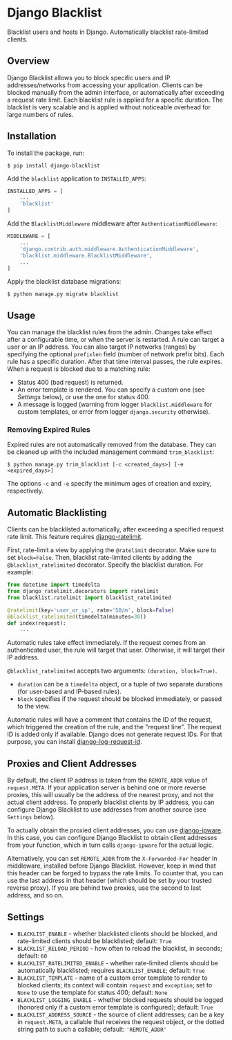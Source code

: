 # Django Blacklist

Blacklist users and hosts in Django. Automatically blacklist rate-limited clients.


## Overview

Django Blacklist allows you to block specific users and IP addresses/networks from accessing your application.
Clients can be blocked manually from the admin interface, or automatically after exceeding a request rate limit.
Each blacklist rule is applied for a specific duration.
The blacklist is very scalable and is applied without noticeable overhead for large numbers of rules.


## Installation

To install the package, run:
```shell
$ pip install django-blacklist
```

Add the `blacklist` application to `INSTALLED_APPS`:
```python
INSTALLED_APPS = [
    ...
    'blacklist'
]
```

Add the `BlacklistMiddleware` middleware after `AuthenticationMiddleware`:
```python
MIDDLEWARE = [
    ...
    'django.contrib.auth.middleware.AuthenticationMiddleware',
    'blacklist.middleware.BlacklistMiddleware',
    ...
]
```

Apply the blacklist database migrations:
```shell
$ python manage.py migrate blacklist
```


## Usage

You can manage the blacklist rules from the admin.
Changes take effect after a configurable time, or when the server is restarted.
A rule can target a user or an IP address.
You can also target IP networks (ranges) by specifying the optional `prefixlen` field (number of network prefix bits).
Each rule has a specific duration. After that time interval passes, the rule expires.
When a request is blocked due to a matching rule:
* Status 400 (bad request) is returned.
* An error template is rendered.
  You can specify a custom one (see *Settings* below), or use the one for status 400.
* A message is logged
  (warning from logger `blacklist.middleware` for custom templates, or error from logger `django.security` otherwise).

### Removing Expired Rules

Expired rules are not automatically removed from the database.
They can be cleaned up with the included management command `trim_blacklist`:
```shell
$ python manage.py trim_blacklist [-c <created_days>] [-e <expired_days>]
```
The options `-c` and `-e` specify the minimum ages of creation and expiry, respectively.


## Automatic Blacklisting

Clients can be blacklisted automatically, after exceeding a specified request rate limit.
This feature requires [django-ratelimit](https://github.com/jsocol/django-ratelimit).

First, rate-limit a view by applying the `@ratelimit` decorator. Make sure to set `block=False`.
Then, blacklist rate-limited clients by adding the `@blacklist_ratelimited` decorator. Specify the blacklist duration.
For example:
```python
from datetime import timedelta
from django_ratelimit.decorators import ratelimit
from blacklist.ratelimit import blacklist_ratelimited

@ratelimit(key='user_or_ip', rate='50/m', block=False)
@blacklist_ratelimited(timedelta(minutes=30))
def index(request):
    ...
```

Automatic rules take effect immediately.
If the request comes from an authenticated user, the rule will target that user.
Otherwise, it will target their IP address.

`@blacklist_ratelimited` accepts two arguments: `(duration, block=True)`.
* `duration` can be a `timedelta` object, or a tuple of two separate durations
(for user-based and IP-based rules).
* `block` specifies if the request should be blocked immediately, or passed to the view.

Automatic rules will have a comment that contains the ID of the request, which triggered the creation of the rule,
and the "request line".
The request ID is added only if available. Django does not generate request IDs.
For that purpose, you can install [django-log-request-id](https://github.com/dabapps/django-log-request-id).


## Proxies and Client Addresses

By default, the client IP address is taken from the `REMOTE_ADDR` value of `request.META`.
If your application server is behind one or more reverse proxies,
this will usually be the address of the nearest proxy, and not the actual client address.
To properly blacklist clients by IP address,
you can configure Django Blacklist to use addresses from another source (see `Settings` below).

To actually obtain the proxied client addresses,
you can use [django-ipware](https://github.com/un33k/django-ipware).
In this case, you can configure Django Blacklist to obtain client addresses from your function,
which in turn calls `django-ipware` for the actual logic.

Alternatively, you can set `REMOTE_ADDR` from the `X-Forwarded-For` header in middleware,
installed before Django Blacklist.
However, keep in mind that this header can be forged to bypass the rate limits.
To counter that, you can use the last address in that header (which should be set by your trusted reverse proxy).
If you are behind two proxies, use the second to last address, and so on.


## Settings

* `BLACKLIST_ENABLE` - whether blacklisted clients should be blocked,
  and rate-limited clients should be blacklisted; default: `True`
* `BLACKLIST_RELOAD_PERIOD` - how often to reload the blacklist, in seconds; default: `60`
* `BLACKLIST_RATELIMITED_ENABLE` - whether rate-limited clients should be automatically blacklisted;
  requires `BLACKLIST_ENABLE`; default: `True`
* `BLACKLIST_TEMPLATE` - name of a custom error template to render to blocked clients;
  its context will contain `request` and `exception`;
  set to `None` to use the template for status 400; default: `None`
* `BLACKLIST_LOGGING_ENABLE` - whether blocked requests should be logged
  (honored only if a custom error template is configured); default: `True`
* `BLACKLIST_ADDRESS_SOURCE` - the source of client addresses; can be a key in `request.META`,
  a callable that receives the request object, or the dotted string path to such a callable;
  default: `'REMOTE_ADDR'`
